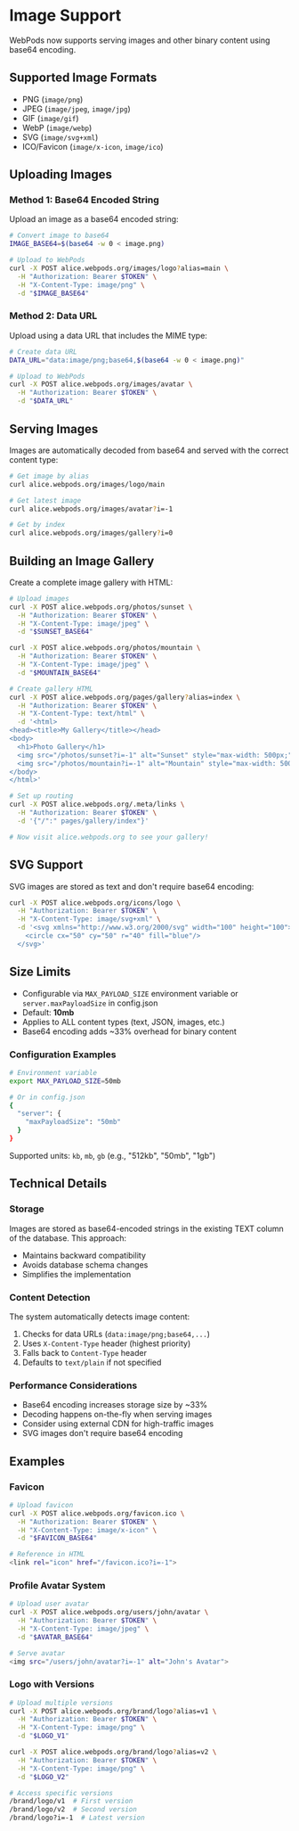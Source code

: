 # Image Support

WebPods now supports serving images and other binary content using base64 encoding.

## Supported Image Formats

- PNG (`image/png`)
- JPEG (`image/jpeg`, `image/jpg`)
- GIF (`image/gif`)
- WebP (`image/webp`)
- SVG (`image/svg+xml`)
- ICO/Favicon (`image/x-icon`, `image/ico`)

## Uploading Images

### Method 1: Base64 Encoded String

Upload an image as a base64 encoded string:

```bash
# Convert image to base64
IMAGE_BASE64=$(base64 -w 0 < image.png)

# Upload to WebPods
curl -X POST alice.webpods.org/images/logo?alias=main \
  -H "Authorization: Bearer $TOKEN" \
  -H "X-Content-Type: image/png" \
  -d "$IMAGE_BASE64"
```

### Method 2: Data URL

Upload using a data URL that includes the MIME type:

```bash
# Create data URL
DATA_URL="data:image/png;base64,$(base64 -w 0 < image.png)"

# Upload to WebPods
curl -X POST alice.webpods.org/images/avatar \
  -H "Authorization: Bearer $TOKEN" \
  -d "$DATA_URL"
```

## Serving Images

Images are automatically decoded from base64 and served with the correct content type:

```bash
# Get image by alias
curl alice.webpods.org/images/logo/main

# Get latest image
curl alice.webpods.org/images/avatar?i=-1

# Get by index
curl alice.webpods.org/images/gallery?i=0
```

## Building an Image Gallery

Create a complete image gallery with HTML:

```bash
# Upload images
curl -X POST alice.webpods.org/photos/sunset \
  -H "Authorization: Bearer $TOKEN" \
  -H "X-Content-Type: image/jpeg" \
  -d "$SUNSET_BASE64"

curl -X POST alice.webpods.org/photos/mountain \
  -H "Authorization: Bearer $TOKEN" \
  -H "X-Content-Type: image/jpeg" \
  -d "$MOUNTAIN_BASE64"

# Create gallery HTML
curl -X POST alice.webpods.org/pages/gallery?alias=index \
  -H "Authorization: Bearer $TOKEN" \
  -H "X-Content-Type: text/html" \
  -d '<html>
<head><title>My Gallery</title></head>
<body>
  <h1>Photo Gallery</h1>
  <img src="/photos/sunset?i=-1" alt="Sunset" style="max-width: 500px;">
  <img src="/photos/mountain?i=-1" alt="Mountain" style="max-width: 500px;">
</body>
</html>'

# Set up routing
curl -X POST alice.webpods.org/.meta/links \
  -H "Authorization: Bearer $TOKEN" \
  -d '{"/":" pages/gallery/index"}'

# Now visit alice.webpods.org to see your gallery!
```

## SVG Support

SVG images are stored as text and don't require base64 encoding:

```bash
curl -X POST alice.webpods.org/icons/logo \
  -H "Authorization: Bearer $TOKEN" \
  -H "X-Content-Type: image/svg+xml" \
  -d '<svg xmlns="http://www.w3.org/2000/svg" width="100" height="100">
    <circle cx="50" cy="50" r="40" fill="blue"/>
  </svg>'
```

## Size Limits

- Configurable via `MAX_PAYLOAD_SIZE` environment variable or `server.maxPayloadSize` in config.json
- Default: **10mb**
- Applies to ALL content types (text, JSON, images, etc.)
- Base64 encoding adds ~33% overhead for binary content

### Configuration Examples

```bash
# Environment variable
export MAX_PAYLOAD_SIZE=50mb

# Or in config.json
{
  "server": {
    "maxPayloadSize": "50mb"
  }
}
```

Supported units: `kb`, `mb`, `gb` (e.g., "512kb", "50mb", "1gb")

## Technical Details

### Storage
Images are stored as base64-encoded strings in the existing TEXT column of the database. This approach:
- Maintains backward compatibility
- Avoids database schema changes
- Simplifies the implementation

### Content Detection
The system automatically detects image content:
1. Checks for data URLs (`data:image/png;base64,...`)
2. Uses `X-Content-Type` header (highest priority)
3. Falls back to `Content-Type` header
4. Defaults to `text/plain` if not specified

### Performance Considerations
- Base64 encoding increases storage size by ~33%
- Decoding happens on-the-fly when serving images
- Consider using external CDN for high-traffic images
- SVG images don't require base64 encoding

## Examples

### Favicon
```bash
# Upload favicon
curl -X POST alice.webpods.org/favicon.ico \
  -H "Authorization: Bearer $TOKEN" \
  -H "X-Content-Type: image/x-icon" \
  -d "$FAVICON_BASE64"

# Reference in HTML
<link rel="icon" href="/favicon.ico?i=-1">
```

### Profile Avatar System
```bash
# Upload user avatar
curl -X POST alice.webpods.org/users/john/avatar \
  -H "Authorization: Bearer $TOKEN" \
  -H "X-Content-Type: image/jpeg" \
  -d "$AVATAR_BASE64"

# Serve avatar
<img src="/users/john/avatar?i=-1" alt="John's Avatar">
```

### Logo with Versions
```bash
# Upload multiple versions
curl -X POST alice.webpods.org/brand/logo?alias=v1 \
  -H "Authorization: Bearer $TOKEN" \
  -H "X-Content-Type: image/png" \
  -d "$LOGO_V1"

curl -X POST alice.webpods.org/brand/logo?alias=v2 \
  -H "Authorization: Bearer $TOKEN" \
  -H "X-Content-Type: image/png" \
  -d "$LOGO_V2"

# Access specific versions
/brand/logo/v1  # First version
/brand/logo/v2  # Second version
/brand/logo?i=-1  # Latest version
```